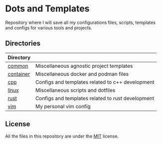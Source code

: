 # Dots and Templates
Repository where I will save all my configurations files, scripts,
templates and configs for various tools and projects.

## Directories
|Directory||
|---|---|
|[common](./common/)|Miscellaneous agnostic project templates|
|[container](./container/)|Miscellaneous docker and podman files|
|[cpp](./cpp/)|Configs and templates related to c++ development|
|[linux](./linux/)|Miscellaneous scripts and dotfiles|
|[rust](.rust/)|Configs and templates related to rust development|
|[vim](./vim/)|My personal vim config|

## License
All the files in this repository are under the [MIT](LICENSE) license.
